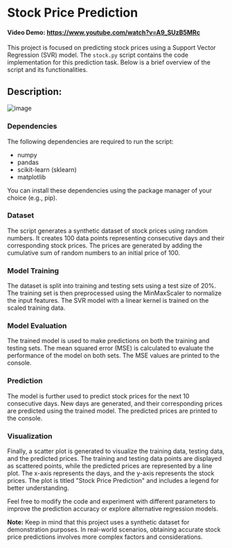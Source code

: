 # Stock Price Prediction
#### Video Demo: https://www.youtube.com/watch?v=A9_SUzB5MRc

This project is focused on predicting stock prices using a Support Vector Regression (SVR) model. The `stock.py` script contains the code implementation for this prediction task. Below is a brief overview of the script and its functionalities.

## Description:

![image](https://github.com/user-attachments/assets/728d22f9-be8d-422a-a0ff-857a69a475f6)

### Dependencies

The following dependencies are required to run the script:
- numpy
- pandas
- scikit-learn (sklearn)
- matplotlib

You can install these dependencies using the package manager of your choice (e.g., pip).

### Dataset

The script generates a synthetic dataset of stock prices using random numbers. It creates 100 data points representing consecutive days and their corresponding stock prices. The prices are generated by adding the cumulative sum of random numbers to an initial price of 100.

### Model Training

The dataset is split into training and testing sets using a test size of 20%. The training set is then preprocessed using the MinMaxScaler to normalize the input features. The SVR model with a linear kernel is trained on the scaled training data.

### Model Evaluation

The trained model is used to make predictions on both the training and testing sets. The mean squared error (MSE) is calculated to evaluate the performance of the model on both sets. The MSE values are printed to the console.

### Prediction

The model is further used to predict stock prices for the next 10 consecutive days. New days are generated, and their corresponding prices are predicted using the trained model. The predicted prices are printed to the console.

### Visualization

Finally, a scatter plot is generated to visualize the training data, testing data, and the predicted prices. The training and testing data points are displayed as scattered points, while the predicted prices are represented by a line plot. The x-axis represents the days, and the y-axis represents the stock prices. The plot is titled "Stock Price Prediction" and includes a legend for better understanding.

Feel free to modify the code and experiment with different parameters to improve the prediction accuracy or explore alternative regression models.

**Note:** Keep in mind that this project uses a synthetic dataset for demonstration purposes. In real-world scenarios, obtaining accurate stock price predictions involves more complex factors and considerations.
